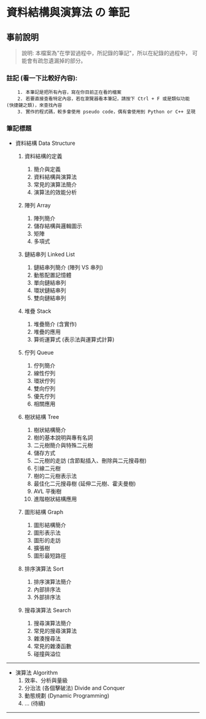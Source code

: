 # 資料結構與演算法 の 筆記

## 事前說明
> 說明: 本檔案為"在學習過程中，所記錄的筆記"，所以在紀錄的過程中，
> 可能會有疏忽遺漏掉的部分。


### 註記 (看一下比較好內容):
        1. 本筆記是把所有內容，寫在你目前正在看的檔案
        2. 若要直接查看特定內容，若在瀏覽器看本筆記，請按下 Ctrl + F 或是類似功能 (快捷鍵之類)，來查找內容
        3. 實作的程式碼，較多會使用 pseudo code，偶有會使用到 Python or C++ 呈現


### 筆記標題

* 資料結構 Data Structure
    1. 資料結構的定義
         1. 簡介與定義
         2. 資料結構與演算法
         3. 常見的演算法簡介
         4. 演算法的效能分析

    2. 陣列 Array
         1. 陣列簡介
         2. 儲存結構與邏輯圖示
         3. 矩陣
         4. 多項式

    3. 鏈結串列 Linked List
         1. 鏈結串列簡介 (陣列 VS 串列)
         2. 動態配置記憶體
         3. 單向鏈結串列
         4. 環狀鏈結串列
         5. 雙向鏈結串列

    4. 堆疊 Stack
         1. 堆疊簡介 (含實作)
         2. 堆疊的應用
         3. 算術運算式 (表示法與運算式計算)

    5. 佇列 Queue
         1. 佇列簡介
         2. 線性佇列
         3. 環狀佇列
         4. 雙向佇列
         5. 優先佇列
         6. 相關應用

    6. 樹狀結構 Tree
         1. 樹狀結構簡介
         2. 樹的基本說明與專有名詞
         3. 二元樹簡介與特殊二元樹
         4. 儲存方式
         5. 二元樹的走訪 (含節點插入、刪除與二元搜尋樹)
         6. 引線二元樹
         7. 樹的二元樹表示法
         8. 最佳化二元搜尋樹 (延伸二元樹、霍夫曼樹)
         9. AVL 平衡樹
         10. 進階樹狀結構應用

    7. 圖形結構 Graph
         1. 圖形結構簡介
         2. 圖形表示法
         3. 圖形的走訪
         4. 擴張樹
         5. 圖形最短路徑

    8. 排序演算法 Sort
         1. 排序演算法簡介
         2. 內部排序法
         3. 外部排序法

    9. 搜尋演算法 Search
         1. 搜尋演算法簡介
         2. 常見的搜尋演算法
         3. 雜湊搜尋法
         4. 常見的雜湊函數
         5. 碰撞與溢位
---

* 演算法 Algorithm
    1. 效率、分析與量級
    2. 分治法 (各個擊破法) Divide and Conquer
    3. 動態規劃 (Dynamic Programming)
    4. ... (待續)


---

